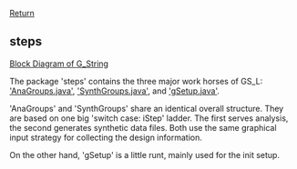 [Return](Block_Diagram.md)
## steps ##
[Block Diagram of G_String](img/block.png)  

The package 'steps' contains the three major work horses of GS_L: ['AnaGroups.java'](../../../blob/main/workbench/GS_L/src/steps/AnaGroups.java), ['SynthGroups.java'](../../../blob/main/workbench/GS_L/src/SynthGroups.java), and ['gSetup.java'](../../../blob/main/workbench/GS_L/src/gSetup.java).

'AnaGroups' and 'SynthGroups' share an identical overall structure. They are based on one big 'switch case: iStep' ladder. The first serves analysis, the second generates synthetic data files. Both use the same graphical input strategy for collecting the design information.

On the other hand, 'gSetup' is a little runt, mainly used for the init setup.